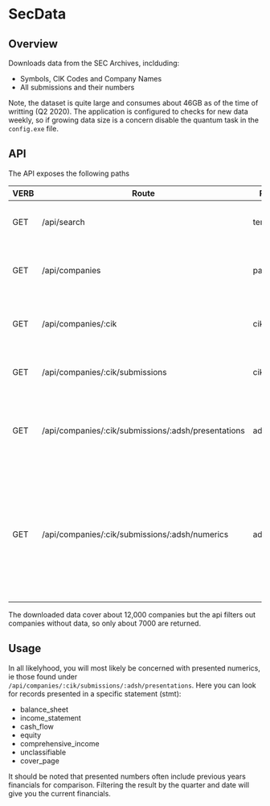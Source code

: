 # SecData

## Overview

Downloads data from the SEC Archives, inclduding:

- Symbols, CIK Codes and Company Names
- All submissions and their numbers

Note, the dataset is quite large and consumes about 46GB as of the time of writting (Q2 2020). The application is configured to checks for new data weekly, so if growing data size is a concern disable the quantum task in the `config.exe` file.

## API

The API exposes the following paths

| VERB | Route                                               | Params      | Details                                                                                                              |
| ---- | --------------------------------------------------- | ----------- | -------------------------------------------------------------------------------------------------------------------- |
| GET  | /api/search                                         | term:string | Searches for ticker in the companies.                                                                                |
| GET  | /api/companies                                      | page:int    | Returns a paginated list of companies and tickers                                                                    |
| GET  | /api/companies/:cik                                 | cik:int     | Returns a companies metadata for a given CIK                                                                         |
| GET  | /api/companies/:cik/submissions                     | cik:int     | Returns all submissions for a given CIK                                                                              |
| GET  | /api/companies/:cik/submissions/:adsh/presentations | adsh:string | Returns detailed numbers presented by a company a given adsh                                                         |
| GET  | /api/companies/:cik/submissions/:adsh/numerics      | adsh:string | Returns all numbers submitted by a company, regardless of whether they were presented in a statement for a give adsh |

The downloaded data cover about 12,000 companies but the api filters out companies without data, so only about 7000 are returned.

## Usage

In all likelyhood, you will most likely be concerned with presented numerics, ie those found under `/api/companies/:cik/submissions/:adsh/presentations`. Here you can look for records presented in a specific statement (stmt):

- balance_sheet
- income_statement
- cash_flow
- equity
- comprehensive_income
- unclassifiable
- cover_page

It should be noted that presented numbers often include previous years financials for comparison. Filtering the result by the quarter and date will give you the current financials.
